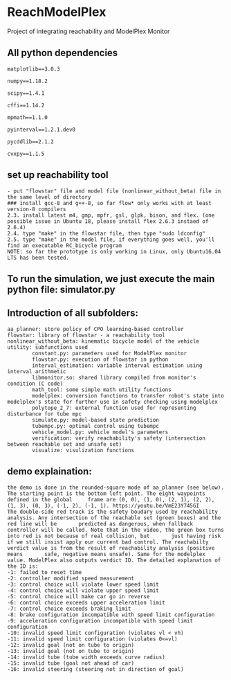 # ReachModelPlex
Project of integrating reachability and ModelPlex Monitor

## All python dependencies

    matplotlib==3.0.3

    numpy==1.18.2

    scipy==1.4.1

    cffi==1.14.2

    mpmath==1.1.0

    pyinterval==1.2.1.dev0

    pycddlib==2.1.2

    cvxpy==1.1.5

## set up reachability tool
    - put "flowstar" file and model file (nonlinear_without_beta) file in the same level of directory
    ### install gcc-8 and g++-8, so far flow* only works with at least version-8 compilers
    2.3. install latest m4, gmp, mpfr, gsl, glpk, bison, and flex. (one possible issue in Ubuntu 18, please install flex 2.6.3 instaed of 2.6.4)
    2.4. type "make" in the flowstar file, then type "sudo ldconfig"
    2.5. type "make" in the model file, if everything goes well, you'll find an executable RC_bicycle program
    NOTE: so far the prototype is only working in Linux, only Ubuntu16.04 LTS has been tested.

## To run the simulation, we just execute the main python file: simulator.py

## Introduction of all subfolders:
    aa_planner: store policy of CPO learning-based controller
    flowstar: library of flowstar - a reachability tool
    nonlinear_without_beta: kinematic bicycle model of the vehicle
    utility: subfunctions used
            constant.py: parameters used for ModelPlex monitor
            flowstar.py: execution of flowstar in python
            interval_estimation: variable interval estimation using interval arithmetic
            libmonitor.so: shared library compiled from monitor's condition (C code)
            math_tool: some simple math utility functions
            modelplex: conversion functions to transfer robot's state into modelplex's state for further use in safety checking using modelplex
            polytope_2_7: external function used for representing disturbance for tube mpc
            simulate.py: model-based state prediction
            tubempc.py: optimal control using tubempc
            vehicle_model.py: vehicle model's parameters
            verification: verify reachability's safety (intersection between reachable set and unsafe set)
            visualize: visulization functions
            
## demo explaination:
    the demo is done in the rounded-square mode of aa_planner (see below). The starting point is the bottom left point. The eight waypoints defined in the global     frame are (0, 0), (1, 0), (2, 1), (2, 2), (1, 3), (0, 3), (-1, 2), (-1, 1). https://youtu.be/VmE23Y745GI
    The double-side red track is the safety boudary used by reachability analysis. Any intersection of the reachable set (green boxes) and the red line will be       predicted as dangerous, when fallback controller will be called. Note that in the video, the green box turns into red is not because of real collision, but       just having risk if we still insist apply our current bad control. The reachabilty verdict value is from the result of reachability analysis (positive means       safe, negative means unsafe). Same for the modelplex value. ModelPlex also outputs verdict ID. The detailed explanation of the ID is:
    -1: failed to reset time
    -2: controller modified speed measurement
    -3: control choice will violate lower speed limit
    -4: control choice will violate upper speed limit
    -5: control choice will make car go in reverse
    -6: control choice exceeds upper acceleration limit
    -7: control choice exceeds braking limit
    -8: brake configuration incompatible with speed limit configuration
    -9: acceleration configuration incompatible with speed limit configuration
    -10: invalid speed limit configuration (violates vl < vh)
    -11: invalid speed limit configuration (violates 0<=vl)
    -12: invalid goal (not on tube to origin)
    -13: invalid goal (not on tube to origin)
    -14: invalid tube (tube width exceeds curve radius)
    -15: invalid tube (goal not ahead of car)
    -16: invalid steering (steering not in direction of goal)
    
